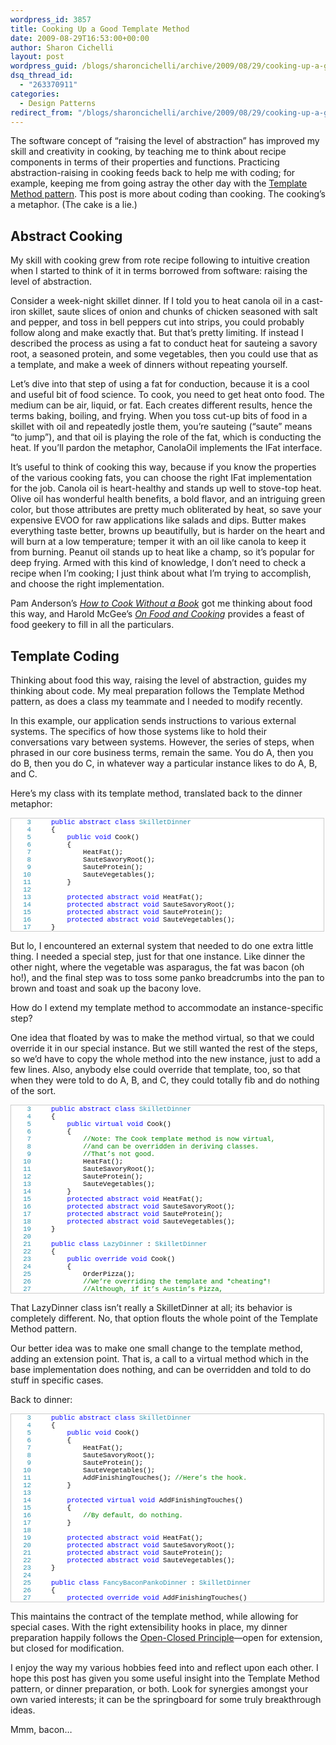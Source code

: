 ```yaml
---
wordpress_id: 3857
title: Cooking Up a Good Template Method
date: 2009-08-29T16:53:00+00:00
author: Sharon Cichelli
layout: post
wordpress_guid: /blogs/sharoncichelli/archive/2009/08/29/cooking-up-a-good-template-method.aspx
dsq_thread_id:
  - "263370911"
categories:
  - Design Patterns
redirect_from: "/blogs/sharoncichelli/archive/2009/08/29/cooking-up-a-good-template-method.aspx/"
---
```

The software concept of &#8220;raising the level of abstraction&#8221; has improved my skill and creativity in cooking, by teaching me to think about recipe components in terms of their properties and functions. Practicing abstraction-raising in cooking feeds back to help me with coding; for example, keeping me from going astray the other day with the [Template Method pattern](http://en.wikipedia.org/wiki/Template_method_pattern). This post is more about coding than cooking. The cooking&#8217;s a metaphor. (The cake is a lie.)

## Abstract Cooking

My skill with cooking grew from rote recipe following to intuitive creation when I started to think of it in terms borrowed from software: raising the level of abstraction.

Consider a week-night skillet dinner. If I told you to heat canola oil in a cast-iron skillet, saute slices of onion and chunks of chicken seasoned with salt and pepper, and toss in bell peppers cut into strips, you could probably follow along and make exactly that. But that&#8217;s pretty limiting. If instead I described the process as using a fat to conduct heat for sauteing a savory root, a seasoned protein, and some vegetables, then you could use that as a template, and make a week of dinners without repeating yourself.

Let&#8217;s dive into that step of using a fat for conduction, because it is a cool and useful bit of food science. To cook, you need to get heat onto food. The medium can be air, liquid, or fat. Each creates different results, hence the terms baking, boiling, and frying. When you toss cut-up bits of food in a skillet with oil and repeatedly jostle them, you&#8217;re sauteing (&#8220;saute&#8221; means &#8220;to jump&#8221;), and that oil is playing the role of the fat, which is conducting the heat. If you&#8217;ll pardon the metaphor, CanolaOil implements the IFat interface.

It&#8217;s useful to think of cooking this way, because if you know the properties of the various cooking fats, you can choose the right IFat implementation for the job. Canola oil is heart-healthy and stands up well to stove-top heat. Olive oil has wonderful health benefits, a bold flavor, and an intriguing green color, but those attributes are pretty much obliterated by heat, so save your expensive EVOO for raw applications like salads and dips. Butter makes everything taste better, browns up beautifully, but is harder on the heart and will burn at a low temperature; temper it with an oil like canola to keep it from burning. Peanut oil stands up to heat like a champ, so it&#8217;s popular for deep frying. Armed with this kind of knowledge, I don&#8217;t need to check a recipe when I&#8217;m cooking; I just think about what I&#8217;m trying to accomplish, and choose the right implementation.

Pam Anderson&#8217;s [_How to Cook Without a Book_](http://www.librarything.com/work/67701) got me thinking about food this way, and Harold McGee&#8217;s [_On Food and Cooking_](http://www.librarything.com/work/44636) provides a feast of food geekery to fill in all the particulars.

## Template Coding

Thinking about food this way, raising the level of abstraction, guides my thinking about code. My meal preparation follows the Template Method pattern, as does a class my teammate and I needed to modify recently.

In this example, our application sends instructions to various external systems. The specifics of how those systems like to hold their conversations vary between systems. However, the series of steps, when phrased in our core business terms, remain the same. You do A, then you do B, then you do C, in whatever way a particular instance likes to do A, B, and C.

Here&#8217;s my class with its template method, translated back to the dinner metaphor:

<div style="border: 1px solid #ccc;font-family: Courier New;font-size: 8pt;color: black;background: white;width: 500px">
  <p style="margin: 0px">
    <span style="color: #2b91af">&nbsp;&nbsp;&nbsp;&nbsp;3</span>&nbsp;&nbsp; &nbsp; <span style="color: blue">public</span> <span style="color: blue">abstract</span> <span style="color: blue">class</span> <span style="color: #2b91af">SkilletDinner</span>
  </p>
  
  <p style="margin: 0px">
    <span style="color: #2b91af">&nbsp;&nbsp;&nbsp;&nbsp;4</span>&nbsp;&nbsp; &nbsp; {
  </p>
  
  <p style="margin: 0px">
    <span style="color: #2b91af">&nbsp;&nbsp;&nbsp;&nbsp;5</span>&nbsp;&nbsp; &nbsp; &nbsp; &nbsp; <span style="color: blue">public</span> <span style="color: blue">void</span> Cook()
  </p>
  
  <p style="margin: 0px">
    <span style="color: #2b91af">&nbsp;&nbsp;&nbsp;&nbsp;6</span>&nbsp;&nbsp; &nbsp; &nbsp; &nbsp; {
  </p>
  
  <p style="margin: 0px">
    <span style="color: #2b91af">&nbsp;&nbsp;&nbsp;&nbsp;7</span>&nbsp;&nbsp; &nbsp; &nbsp; &nbsp; &nbsp; &nbsp; HeatFat();
  </p>
  
  <p style="margin: 0px">
    <span style="color: #2b91af">&nbsp;&nbsp;&nbsp;&nbsp;8</span>&nbsp;&nbsp; &nbsp; &nbsp; &nbsp; &nbsp; &nbsp; SauteSavoryRoot();
  </p>
  
  <p style="margin: 0px">
    <span style="color: #2b91af">&nbsp;&nbsp;&nbsp;&nbsp;9</span>&nbsp;&nbsp; &nbsp; &nbsp; &nbsp; &nbsp; &nbsp; SauteProtein();
  </p>
  
  <p style="margin: 0px">
    <span style="color: #2b91af">&nbsp;&nbsp;&nbsp;10</span>&nbsp;&nbsp; &nbsp; &nbsp; &nbsp; &nbsp; &nbsp; SauteVegetables();
  </p>
  
  <p style="margin: 0px">
    <span style="color: #2b91af">&nbsp;&nbsp;&nbsp;11</span>&nbsp;&nbsp; &nbsp; &nbsp; &nbsp; }
  </p>
  
  <p style="margin: 0px">
    <span style="color: #2b91af">&nbsp;&nbsp;&nbsp;12</span>&nbsp;
  </p>
  
  <p style="margin: 0px">
    <span style="color: #2b91af">&nbsp;&nbsp;&nbsp;13</span>&nbsp;&nbsp; &nbsp; &nbsp; &nbsp; <span style="color: blue">protected</span> <span style="color: blue">abstract</span> <span style="color: blue">void</span> HeatFat();
  </p>
  
  <p style="margin: 0px">
    <span style="color: #2b91af">&nbsp;&nbsp;&nbsp;14</span>&nbsp;&nbsp; &nbsp; &nbsp; &nbsp; <span style="color: blue">protected</span> <span style="color: blue">abstract</span> <span style="color: blue">void</span> SauteSavoryRoot();
  </p>
  
  <p style="margin: 0px">
    <span style="color: #2b91af">&nbsp;&nbsp;&nbsp;15</span>&nbsp;&nbsp; &nbsp; &nbsp; &nbsp; <span style="color: blue">protected</span> <span style="color: blue">abstract</span> <span style="color: blue">void</span> SauteProtein();
  </p>
  
  <p style="margin: 0px">
    <span style="color: #2b91af">&nbsp;&nbsp;&nbsp;16</span>&nbsp;&nbsp; &nbsp; &nbsp; &nbsp; <span style="color: blue">protected</span> <span style="color: blue">abstract</span> <span style="color: blue">void</span> SauteVegetables();
  </p>
  
  <p style="margin: 0px">
    <span style="color: #2b91af">&nbsp;&nbsp;&nbsp;17</span>&nbsp;&nbsp; &nbsp; }
  </p>
</div>

But lo, I encountered an external system that needed to do one extra little thing. I needed a special step, just for that one instance. Like dinner the other night, where the vegetable was asparagus, the fat was bacon (oh ho!), and the final step was to toss some panko breadcrumbs into the pan to brown and toast and soak up the bacony love.

How do I extend my template method to accommodate an instance-specific step?

One idea that floated by was to make the method virtual, so that we could override it in our special instance. But we still wanted the rest of the steps, so we&#8217;d have to copy the whole method into the new instance, just to add a few lines. Also, anybody else could override that template, too, so that when they were told to do A, B, and C, they could totally fib and do nothing of the sort.

<div style="border: 1px solid #ccc;font-family: Courier New;font-size: 8pt;color: black;background: white;overflow: auto;height: 300px;width: 500px">
  <p style="margin: 0px">
    <span style="color: #2b91af">&nbsp;&nbsp;&nbsp;&nbsp;3</span>&nbsp;&nbsp; &nbsp; <span style="color: blue">public</span> <span style="color: blue">abstract</span> <span style="color: blue">class</span> <span style="color: #2b91af">SkilletDinner</span>
  </p>
  
  <p style="margin: 0px">
    <span style="color: #2b91af">&nbsp;&nbsp;&nbsp;&nbsp;4</span>&nbsp;&nbsp; &nbsp; {
  </p>
  
  <p style="margin: 0px">
    <span style="color: #2b91af">&nbsp;&nbsp;&nbsp;&nbsp;5</span>&nbsp;&nbsp; &nbsp; &nbsp; &nbsp; <span style="color: blue">public</span> <span style="color: blue">virtual</span> <span style="color: blue">void</span> Cook()
  </p>
  
  <p style="margin: 0px">
    <span style="color: #2b91af">&nbsp;&nbsp;&nbsp;&nbsp;6</span>&nbsp;&nbsp; &nbsp; &nbsp; &nbsp; {
  </p>
  
  <p style="margin: 0px">
    <span style="color: #2b91af">&nbsp;&nbsp;&nbsp;&nbsp;7</span>&nbsp;&nbsp; &nbsp; &nbsp; &nbsp; &nbsp; &nbsp; <span style="color: green">//Note: The Cook template method is now virtual,</span>
  </p>
  
  <p style="margin: 0px">
    <span style="color: #2b91af">&nbsp;&nbsp;&nbsp;&nbsp;8</span>&nbsp;&nbsp; &nbsp; &nbsp; &nbsp; &nbsp; &nbsp; <span style="color: green">//and can be overridden in deriving classes. </span>
  </p>
  
  <p style="margin: 0px">
    <span style="color: #2b91af">&nbsp;&nbsp;&nbsp;&nbsp;9</span>&nbsp;&nbsp; &nbsp; &nbsp; &nbsp; &nbsp; &nbsp; <span style="color: green">//That&#8217;s not good.</span>
  </p>
  
  <p style="margin: 0px">
    <span style="color: #2b91af">&nbsp;&nbsp;&nbsp;10</span>&nbsp;&nbsp; &nbsp; &nbsp; &nbsp; &nbsp; &nbsp; HeatFat();
  </p>
  
  <p style="margin: 0px">
    <span style="color: #2b91af">&nbsp;&nbsp;&nbsp;11</span>&nbsp;&nbsp; &nbsp; &nbsp; &nbsp; &nbsp; &nbsp; SauteSavoryRoot();
  </p>
  
  <p style="margin: 0px">
    <span style="color: #2b91af">&nbsp;&nbsp;&nbsp;12</span>&nbsp;&nbsp; &nbsp; &nbsp; &nbsp; &nbsp; &nbsp; SauteProtein();
  </p>
  
  <p style="margin: 0px">
    <span style="color: #2b91af">&nbsp;&nbsp;&nbsp;13</span>&nbsp;&nbsp; &nbsp; &nbsp; &nbsp; &nbsp; &nbsp; SauteVegetables();
  </p>
  
  <p style="margin: 0px">
    <span style="color: #2b91af">&nbsp;&nbsp;&nbsp;14</span>&nbsp;&nbsp; &nbsp; &nbsp; &nbsp; }
  </p>
  
  <p style="margin: 0px">
    <span style="color: #2b91af">&nbsp;&nbsp;&nbsp;15</span>&nbsp;&nbsp; &nbsp; &nbsp; &nbsp; <span style="color: blue">protected</span> <span style="color: blue">abstract</span> <span style="color: blue">void</span> HeatFat();
  </p>
  
  <p style="margin: 0px">
    <span style="color: #2b91af">&nbsp;&nbsp;&nbsp;16</span>&nbsp;&nbsp; &nbsp; &nbsp; &nbsp; <span style="color: blue">protected</span> <span style="color: blue">abstract</span> <span style="color: blue">void</span> SauteSavoryRoot();
  </p>
  
  <p style="margin: 0px">
    <span style="color: #2b91af">&nbsp;&nbsp;&nbsp;17</span>&nbsp;&nbsp; &nbsp; &nbsp; &nbsp; <span style="color: blue">protected</span> <span style="color: blue">abstract</span> <span style="color: blue">void</span> SauteProtein();
  </p>
  
  <p style="margin: 0px">
    <span style="color: #2b91af">&nbsp;&nbsp;&nbsp;18</span>&nbsp;&nbsp; &nbsp; &nbsp; &nbsp; <span style="color: blue">protected</span> <span style="color: blue">abstract</span> <span style="color: blue">void</span> SauteVegetables();
  </p>
  
  <p style="margin: 0px">
    <span style="color: #2b91af">&nbsp;&nbsp;&nbsp;19</span>&nbsp;&nbsp; &nbsp; }
  </p>
  
  <p style="margin: 0px">
    <span style="color: #2b91af">&nbsp;&nbsp;&nbsp;20</span>&nbsp;
  </p>
  
  <p style="margin: 0px">
    <span style="color: #2b91af">&nbsp;&nbsp;&nbsp;21</span>&nbsp;&nbsp; &nbsp; <span style="color: blue">public</span> <span style="color: blue">class</span> <span style="color: #2b91af">LazyDinner</span> : <span style="color: #2b91af">SkilletDinner</span>
  </p>
  
  <p style="margin: 0px">
    <span style="color: #2b91af">&nbsp;&nbsp;&nbsp;22</span>&nbsp;&nbsp; &nbsp; {
  </p>
  
  <p style="margin: 0px">
    <span style="color: #2b91af">&nbsp;&nbsp;&nbsp;23</span>&nbsp;&nbsp; &nbsp; &nbsp; &nbsp; <span style="color: blue">public</span> <span style="color: blue">override</span> <span style="color: blue">void</span> Cook()
  </p>
  
  <p style="margin: 0px">
    <span style="color: #2b91af">&nbsp;&nbsp;&nbsp;24</span>&nbsp;&nbsp; &nbsp; &nbsp; &nbsp; {
  </p>
  
  <p style="margin: 0px">
    <span style="color: #2b91af">&nbsp;&nbsp;&nbsp;25</span>&nbsp;&nbsp; &nbsp; &nbsp; &nbsp; &nbsp; &nbsp; OrderPizza();
  </p>
  
  <p style="margin: 0px">
    <span style="color: #2b91af">&nbsp;&nbsp;&nbsp;26</span>&nbsp;&nbsp; &nbsp; &nbsp; &nbsp; &nbsp; &nbsp; <span style="color: green">//We&#8217;re overriding the template and *cheating*!</span>
  </p>
  
  <p style="margin: 0px">
    <span style="color: #2b91af">&nbsp;&nbsp;&nbsp;27</span>&nbsp;&nbsp; &nbsp; &nbsp; &nbsp; &nbsp; &nbsp; <span style="color: green">//Although, if it&#8217;s Austin&#8217;s Pizza, </span>
  </p>
  
  <p style="margin: 0px">
    <span style="color: #2b91af">&nbsp;&nbsp;&nbsp;28</span>&nbsp;&nbsp; &nbsp; &nbsp; &nbsp; &nbsp; &nbsp; <span style="color: green">//maybe that&#8217;s okay&#8230;</span>
  </p>
  
  <p style="margin: 0px">
    <span style="color: #2b91af">&nbsp;&nbsp;&nbsp;29</span>&nbsp;&nbsp; &nbsp; &nbsp; &nbsp; }
  </p>
  
  <p style="margin: 0px">
    <span style="color: #2b91af">&nbsp;&nbsp;&nbsp;30</span>&nbsp;
  </p>
  
  <p style="margin: 0px">
    <span style="color: #2b91af">&nbsp;&nbsp;&nbsp;31</span>&nbsp;&nbsp; &nbsp; &nbsp; &nbsp; <span style="color: blue">private</span> <span style="color: blue">void</span> OrderPizza()
  </p>
  
  <p style="margin: 0px">
    <span style="color: #2b91af">&nbsp;&nbsp;&nbsp;32</span>&nbsp;&nbsp; &nbsp; &nbsp; &nbsp; {
  </p>
  
  <p style="margin: 0px">
    <span style="color: #2b91af">&nbsp;&nbsp;&nbsp;33</span>&nbsp;&nbsp; &nbsp; &nbsp; &nbsp; &nbsp; &nbsp; <span style="color: green">//With extra garlic!</span>
  </p>
  
  <p style="margin: 0px">
    <span style="color: #2b91af">&nbsp;&nbsp;&nbsp;34</span>&nbsp;&nbsp; &nbsp; &nbsp; &nbsp; }
  </p>
  
  <p style="margin: 0px">
    <span style="color: #2b91af">&nbsp;&nbsp;&nbsp;35</span>&nbsp;
  </p>
  
  <p style="margin: 0px">
    <span style="color: #2b91af">&nbsp;&nbsp;&nbsp;36</span>&nbsp;&nbsp; &nbsp; &nbsp; &nbsp; <span style="color: blue">protected</span> <span style="color: blue">override</span> <span style="color: blue">void</span> HeatFat() { }
  </p>
  
  <p style="margin: 0px">
    <span style="color: #2b91af">&nbsp;&nbsp;&nbsp;37</span>&nbsp;&nbsp; &nbsp; &nbsp; &nbsp; <span style="color: blue">protected</span> <span style="color: blue">override</span> <span style="color: blue">void</span> SauteSavoryRoot() { }
  </p>
  
  <p style="margin: 0px">
    <span style="color: #2b91af">&nbsp;&nbsp;&nbsp;38</span>&nbsp;&nbsp; &nbsp; &nbsp; &nbsp; <span style="color: blue">protected</span> <span style="color: blue">override</span> <span style="color: blue">void</span> SauteProtein() { }
  </p>
  
  <p style="margin: 0px">
    <span style="color: #2b91af">&nbsp;&nbsp;&nbsp;39</span>&nbsp;&nbsp; &nbsp; &nbsp; &nbsp; <span style="color: blue">protected</span> <span style="color: blue">override</span> <span style="color: blue">void</span> SauteVegetables() { }
  </p>
  
  <p style="margin: 0px">
    <span style="color: #2b91af">&nbsp;&nbsp;&nbsp;40</span>&nbsp;&nbsp; &nbsp; }
  </p>
</div>

That LazyDinner class isn&#8217;t really a SkilletDinner at all; its behavior is completely different. No, that option flouts the whole point of the Template Method pattern.

Our better idea was to make one small change to the template method, adding an extension point. That is, a call to a virtual method which in the base implementation does nothing, and can be overridden and told to do stuff in specific cases.

Back to dinner:

<div style="border: 1px solid #ccc;font-family: Courier New;font-size: 8pt;color: black;background: white;overflow: auto;height: 300px;width: 500px">
  <p style="margin: 0px">
    <span style="color: #2b91af">&nbsp;&nbsp;&nbsp;&nbsp;3</span>&nbsp;&nbsp; &nbsp; <span style="color: blue">public</span> <span style="color: blue">abstract</span> <span style="color: blue">class</span> <span style="color: #2b91af">SkilletDinner</span>
  </p>
  
  <p style="margin: 0px">
    <span style="color: #2b91af">&nbsp;&nbsp;&nbsp;&nbsp;4</span>&nbsp;&nbsp; &nbsp; {
  </p>
  
  <p style="margin: 0px">
    <span style="color: #2b91af">&nbsp;&nbsp;&nbsp;&nbsp;5</span>&nbsp;&nbsp; &nbsp; &nbsp; &nbsp; <span style="color: blue">public</span> <span style="color: blue">void</span> Cook()
  </p>
  
  <p style="margin: 0px">
    <span style="color: #2b91af">&nbsp;&nbsp;&nbsp;&nbsp;6</span>&nbsp;&nbsp; &nbsp; &nbsp; &nbsp; {
  </p>
  
  <p style="margin: 0px">
    <span style="color: #2b91af">&nbsp;&nbsp;&nbsp;&nbsp;7</span>&nbsp;&nbsp; &nbsp; &nbsp; &nbsp; &nbsp; &nbsp; HeatFat();
  </p>
  
  <p style="margin: 0px">
    <span style="color: #2b91af">&nbsp;&nbsp;&nbsp;&nbsp;8</span>&nbsp;&nbsp; &nbsp; &nbsp; &nbsp; &nbsp; &nbsp; SauteSavoryRoot();
  </p>
  
  <p style="margin: 0px">
    <span style="color: #2b91af">&nbsp;&nbsp;&nbsp;&nbsp;9</span>&nbsp;&nbsp; &nbsp; &nbsp; &nbsp; &nbsp; &nbsp; SauteProtein();
  </p>
  
  <p style="margin: 0px">
    <span style="color: #2b91af">&nbsp;&nbsp;&nbsp;10</span>&nbsp;&nbsp; &nbsp; &nbsp; &nbsp; &nbsp; &nbsp; SauteVegetables();
  </p>
  
  <p style="margin: 0px">
    <span style="color: #2b91af">&nbsp;&nbsp;&nbsp;11</span>&nbsp;&nbsp; &nbsp; &nbsp; &nbsp; &nbsp; &nbsp; AddFinishingTouches(); <span style="color: green">//Here&#8217;s the hook.</span>
  </p>
  
  <p style="margin: 0px">
    <span style="color: #2b91af">&nbsp;&nbsp;&nbsp;12</span>&nbsp;&nbsp; &nbsp; &nbsp; &nbsp; }
  </p>
  
  <p style="margin: 0px">
    <span style="color: #2b91af">&nbsp;&nbsp;&nbsp;13</span>&nbsp;
  </p>
  
  <p style="margin: 0px">
    <span style="color: #2b91af">&nbsp;&nbsp;&nbsp;14</span>&nbsp;&nbsp; &nbsp; &nbsp; &nbsp; <span style="color: blue">protected</span> <span style="color: blue">virtual</span> <span style="color: blue">void</span> AddFinishingTouches()
  </p>
  
  <p style="margin: 0px">
    <span style="color: #2b91af">&nbsp;&nbsp;&nbsp;15</span>&nbsp;&nbsp; &nbsp; &nbsp; &nbsp; {
  </p>
  
  <p style="margin: 0px">
    <span style="color: #2b91af">&nbsp;&nbsp;&nbsp;16</span>&nbsp;&nbsp; &nbsp; &nbsp; &nbsp; &nbsp; &nbsp; <span style="color: green">//By default, do nothing.</span>
  </p>
  
  <p style="margin: 0px">
    <span style="color: #2b91af">&nbsp;&nbsp;&nbsp;17</span>&nbsp;&nbsp; &nbsp; &nbsp; &nbsp; }
  </p>
  
  <p style="margin: 0px">
    <span style="color: #2b91af">&nbsp;&nbsp;&nbsp;18</span>&nbsp;
  </p>
  
  <p style="margin: 0px">
    <span style="color: #2b91af">&nbsp;&nbsp;&nbsp;19</span>&nbsp;&nbsp; &nbsp; &nbsp; &nbsp; <span style="color: blue">protected</span> <span style="color: blue">abstract</span> <span style="color: blue">void</span> HeatFat();
  </p>
  
  <p style="margin: 0px">
    <span style="color: #2b91af">&nbsp;&nbsp;&nbsp;20</span>&nbsp;&nbsp; &nbsp; &nbsp; &nbsp; <span style="color: blue">protected</span> <span style="color: blue">abstract</span> <span style="color: blue">void</span> SauteSavoryRoot();
  </p>
  
  <p style="margin: 0px">
    <span style="color: #2b91af">&nbsp;&nbsp;&nbsp;21</span>&nbsp;&nbsp; &nbsp; &nbsp; &nbsp; <span style="color: blue">protected</span> <span style="color: blue">abstract</span> <span style="color: blue">void</span> SauteProtein();
  </p>
  
  <p style="margin: 0px">
    <span style="color: #2b91af">&nbsp;&nbsp;&nbsp;22</span>&nbsp;&nbsp; &nbsp; &nbsp; &nbsp; <span style="color: blue">protected</span> <span style="color: blue">abstract</span> <span style="color: blue">void</span> SauteVegetables();
  </p>
  
  <p style="margin: 0px">
    <span style="color: #2b91af">&nbsp;&nbsp;&nbsp;23</span>&nbsp;&nbsp; &nbsp; }
  </p>
  
  <p style="margin: 0px">
    <span style="color: #2b91af">&nbsp;&nbsp;&nbsp;24</span>&nbsp;
  </p>
  
  <p style="margin: 0px">
    <span style="color: #2b91af">&nbsp;&nbsp;&nbsp;25</span>&nbsp;&nbsp; &nbsp; <span style="color: blue">public</span> <span style="color: blue">class</span> <span style="color: #2b91af">FancyBaconPankoDinner</span> : <span style="color: #2b91af">SkilletDinner</span>
  </p>
  
  <p style="margin: 0px">
    <span style="color: #2b91af">&nbsp;&nbsp;&nbsp;26</span>&nbsp;&nbsp; &nbsp; {
  </p>
  
  <p style="margin: 0px">
    <span style="color: #2b91af">&nbsp;&nbsp;&nbsp;27</span>&nbsp;&nbsp; &nbsp; &nbsp; &nbsp; <span style="color: blue">protected</span> <span style="color: blue">override</span> <span style="color: blue">void</span> AddFinishingTouches()
  </p>
  
  <p style="margin: 0px">
    <span style="color: #2b91af">&nbsp;&nbsp;&nbsp;28</span>&nbsp;&nbsp; &nbsp; &nbsp; &nbsp; {
  </p>
  
  <p style="margin: 0px">
    <span style="color: #2b91af">&nbsp;&nbsp;&nbsp;29</span>&nbsp;&nbsp; &nbsp; &nbsp; &nbsp; &nbsp; &nbsp; <span style="color: green">//In this case, override this extensibility hook:</span>
  </p>
  
  <p style="margin: 0px">
    <span style="color: #2b91af">&nbsp;&nbsp;&nbsp;30</span>&nbsp;&nbsp; &nbsp; &nbsp; &nbsp; &nbsp; &nbsp; ToastBreadcrumbs();
  </p>
  
  <p style="margin: 0px">
    <span style="color: #2b91af">&nbsp;&nbsp;&nbsp;31</span>&nbsp;&nbsp; &nbsp; &nbsp; &nbsp; }
  </p>
  
  <p style="margin: 0px">
    <span style="color: #2b91af">&nbsp;&nbsp;&nbsp;32</span>&nbsp;
  </p>
  
  <p style="margin: 0px">
    <span style="color: #2b91af">&nbsp;&nbsp;&nbsp;33</span>&nbsp;&nbsp; &nbsp; &nbsp; &nbsp; <span style="color: blue">private</span> <span style="color: blue">void</span> ToastBreadcrumbs()
  </p>
  
  <p style="margin: 0px">
    <span style="color: #2b91af">&nbsp;&nbsp;&nbsp;34</span>&nbsp;&nbsp; &nbsp; &nbsp; &nbsp; {
  </p>
  
  <p style="margin: 0px">
    <span style="color: #2b91af">&nbsp;&nbsp;&nbsp;35</span>&nbsp;&nbsp; &nbsp; &nbsp; &nbsp; &nbsp; &nbsp; <span style="color: green">//Toss in the bacon fat; keep &#8217;em moving.</span>
  </p>
  
  <p style="margin: 0px">
    <span style="color: #2b91af">&nbsp;&nbsp;&nbsp;36</span>&nbsp;&nbsp; &nbsp; &nbsp; &nbsp; }
  </p>
  
  <p style="margin: 0px">
    <span style="color: #2b91af">&nbsp;&nbsp;&nbsp;37</span>&nbsp;
  </p>
  
  <p style="margin: 0px">
    <span style="color: #2b91af">&nbsp;&nbsp;&nbsp;38</span>&nbsp;&nbsp; &nbsp; &nbsp; &nbsp; <span style="color: blue">protected</span> <span style="color: blue">override</span> <span style="color: blue">void</span> HeatFat()
  </p>
  
  <p style="margin: 0px">
    <span style="color: #2b91af">&nbsp;&nbsp;&nbsp;39</span>&nbsp;&nbsp; &nbsp; &nbsp; &nbsp; {
  </p>
  
  <p style="margin: 0px">
    <span style="color: #2b91af">&nbsp;&nbsp;&nbsp;40</span>&nbsp;&nbsp; &nbsp; &nbsp; &nbsp; &nbsp; &nbsp; <span style="color: green">//Cook bacon, set aside, drain off some fat.</span>
  </p>
  
  <p style="margin: 0px">
    <span style="color: #2b91af">&nbsp;&nbsp;&nbsp;41</span>&nbsp;&nbsp; &nbsp; &nbsp; &nbsp; }
  </p>
  
  <p style="margin: 0px">
    <span style="color: #2b91af">&nbsp;&nbsp;&nbsp;42</span>&nbsp;
  </p>
  
  <p style="margin: 0px">
    <span style="color: #2b91af">&nbsp;&nbsp;&nbsp;43</span>&nbsp;&nbsp; &nbsp; &nbsp; &nbsp; <span style="color: blue">protected</span> <span style="color: blue">override</span> <span style="color: blue">void</span> SauteSavoryRoot()
  </p>
  
  <p style="margin: 0px">
    <span style="color: #2b91af">&nbsp;&nbsp;&nbsp;44</span>&nbsp;&nbsp; &nbsp; &nbsp; &nbsp; {
  </p>
  
  <p style="margin: 0px">
    <span style="color: #2b91af">&nbsp;&nbsp;&nbsp;45</span>&nbsp;&nbsp; &nbsp; &nbsp; &nbsp; &nbsp; &nbsp; <span style="color: green">//Minced garlic, until soft but before browning</span>
  </p>
  
  <p style="margin: 0px">
    <span style="color: #2b91af">&nbsp;&nbsp;&nbsp;46</span>&nbsp;&nbsp; &nbsp; &nbsp; &nbsp; }
  </p>
  
  <p style="margin: 0px">
    <span style="color: #2b91af">&nbsp;&nbsp;&nbsp;47</span>&nbsp;
  </p>
  
  <p style="margin: 0px">
    <span style="color: #2b91af">&nbsp;&nbsp;&nbsp;48</span>&nbsp;&nbsp; &nbsp; &nbsp; &nbsp; <span style="color: blue">protected</span> <span style="color: blue">override</span> <span style="color: blue">void</span> SauteProtein()
  </p>
  
  <p style="margin: 0px">
    <span style="color: #2b91af">&nbsp;&nbsp;&nbsp;49</span>&nbsp;&nbsp; &nbsp; &nbsp; &nbsp; {
  </p>
  
  <p style="margin: 0px">
    <span style="color: #2b91af">&nbsp;&nbsp;&nbsp;50</span>&nbsp;&nbsp; &nbsp; &nbsp; &nbsp; &nbsp; &nbsp; <span style="color: green">//How about&#8230; tofu that tastes like bacon?</span>
  </p>
  
  <p style="margin: 0px">
    <span style="color: #2b91af">&nbsp;&nbsp;&nbsp;51</span>&nbsp;&nbsp; &nbsp; &nbsp; &nbsp; }
  </p>
  
  <p style="margin: 0px">
    <span style="color: #2b91af">&nbsp;&nbsp;&nbsp;52</span>&nbsp;
  </p>
  
  <p style="margin: 0px">
    <span style="color: #2b91af">&nbsp;&nbsp;&nbsp;53</span>&nbsp;&nbsp; &nbsp; &nbsp; &nbsp; <span style="color: blue">protected</span> <span style="color: blue">override</span> <span style="color: blue">void</span> SauteVegetables()
  </p>
  
  <p style="margin: 0px">
    <span style="color: #2b91af">&nbsp;&nbsp;&nbsp;54</span>&nbsp;&nbsp; &nbsp; &nbsp; &nbsp; {
  </p>
  
  <p style="margin: 0px">
    <span style="color: #2b91af">&nbsp;&nbsp;&nbsp;55</span>&nbsp;&nbsp; &nbsp; &nbsp; &nbsp; &nbsp; &nbsp; <span style="color: green">//Asparagus, cut into sections. </span>
  </p>
  
  <p style="margin: 0px">
    <span style="color: #2b91af">&nbsp;&nbsp;&nbsp;56</span>&nbsp;&nbsp; &nbsp; &nbsp; &nbsp; &nbsp; &nbsp; <span style="color: green">//Make it bright green and a little crispy.</span>
  </p>
  
  <p style="margin: 0px">
    <span style="color: #2b91af">&nbsp;&nbsp;&nbsp;57</span>&nbsp;&nbsp; &nbsp; &nbsp; &nbsp; }
  </p>
  
  <p style="margin: 0px">
    <span style="color: #2b91af">&nbsp;&nbsp;&nbsp;58</span>&nbsp;&nbsp; &nbsp; }
  </p>
</div>

This maintains the contract of the template method, while allowing for special cases. With the right extensibility hooks in place, my dinner preparation happily follows the [Open-Closed Principle](/blogs/joe_ocampo/archive/2008/03/21/ptom-the-open-closed-principle.aspx)&mdash;open for extension, but closed for modification.

I enjoy the way my various hobbies feed into and reflect upon each other. I hope this post has given you some useful insight into the Template Method pattern, or dinner preparation, or both. Look for synergies amongst your own varied interests; it can be the springboard for some truly breakthrough ideas.

Mmm, bacon&#8230;